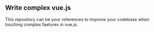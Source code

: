 ## Write complex vue.js

This repository can be your references to improve your codebase when touching complex faetures in vue.js. 